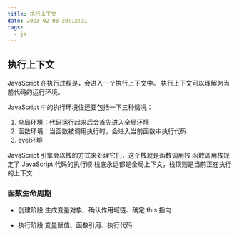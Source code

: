 ```yaml
---
title: 执行上下文
date: 2023-02-08 20:12:31
tags:
  - js
---
```


## 执行上下文

JavaScript 在执行过程是，会进入一个执行上下文中。
执行上下文可以理解为当前代码的运行环境。

JavaScript 中的执行环境住还要包括一下三种情况：
1. 全局环境：代码运行起来后会首先进入全局环境
2. 函数环境：当函数被调用执行时，会进入当前函数中执行代码
3. evel环境

JavaScript 引擎会以栈的方式来处理它们，这个栈就是函数调用栈 函数调用栈规定了 JavaScript 代码的执行顺 栈底永远都是全局上下文，栈顶则是当前正在执行的上下文

### 函数生命周期

+ 创建阶段
生成变量对象、确认作用域链、确定 this 指向

+ 执行阶段
变量赋值、函数引用、执行代码


